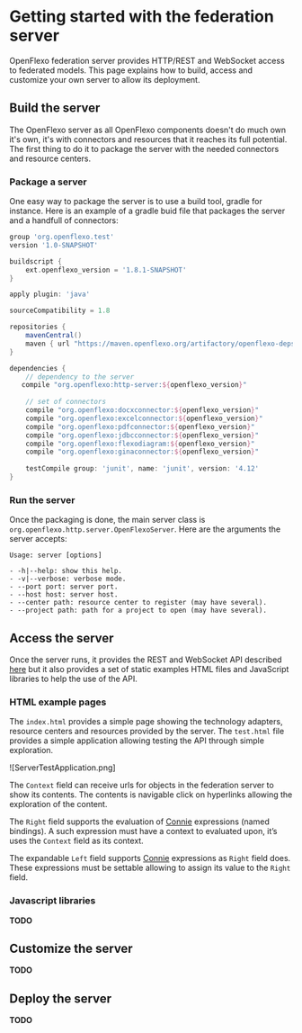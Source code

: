 # Getting started with the federation server

OpenFlexo federation server provides HTTP/REST and WebSocket access to federated models. This page explains how to build, access and customize your own server to allow its deployment.

## Build the server

The OpenFlexo server as all OpenFlexo components doesn't do much own it's own, it's with connectors and resources that it reaches its full potential. The first thing to do it to package the server with the needed connectors and resource centers.

### Package a server

One easy way to package the server is to use a build tool, gradle for instance. Here is an example of a gradle buid file that packages the server and a handfull of connectors:

```gradle
group 'org.openflexo.test'
version '1.0-SNAPSHOT'

buildscript {
    ext.openflexo_version = '1.8.1-SNAPSHOT'
}

apply plugin: 'java'

sourceCompatibility = 1.8

repositories {
    mavenCentral()
    maven { url "https://maven.openflexo.org/artifactory/openflexo-deps/" }
}

dependencies {
    // dependency to the server
   compile "org.openflexo:http-server:${openflexo_version}"
 
    // set of connectors
    compile "org.openflexo:docxconnector:${openflexo_version}"
    compile "org.openflexo:excelconnector:${openflexo_version}"
    compile "org.openflexo:pdfconnector:${openflexo_version}"
    compile "org.openflexo:jdbcconnector:${openflexo_version}"
    compile "org.openflexo:flexodiagram:${openflexo_version}"
    compile "org.openflexo:ginaconnector:${openflexo_version}"
 
    testCompile group: 'junit', name: 'junit', version: '4.12'
}
```

### Run the server

Once the packaging is done, the main server class is `org.openflexo.http.server.OpenFlexoServer`. Here are the arguments the server accepts:

```
Usage: server [options]

- -h|--help: show this help.
- -v|--verbose: verbose mode.
- --port port: server port.
- --host host: server host.
- --center path: resource center to register (may have several).
- --project path: path for a project to open (may have several).
```

## Access the server

Once the server runs, it provides the REST and WebSocket API described [here][1] but it also provides a set of static examples HTML files and JavaScript libraries to help the use of the API.
 
### HTML example pages

The `index.html` provides a simple page showing the technology adapters, resource centers and resources provided by the server. The `test.html` file provides a simple application allowing testing the API through simple exploration.  

![ServerTestApplication.png]

The `Context` field can receive urls for objects in the federation server to show its contents. The contents is navigable click on hyperlinks allowing the exploration of the content.

The `Right` field supports the evaluation of [Connie][2] expressions (named bindings). A such expression must have a context to evaluated upon, it’s uses the `Context` field as its context.

The expandable `Left` field supports [Connie][3] expressions as `Right` field does. These expressions must be settable allowing to assign its value to the `Right` field. 

### Javascript libraries

**TODO**

## Customize the server

**TODO**

## Deploy the server

**TODO**

[1]:	API.md
[2]:	https://connie.openflexo.org/
[3]:	https://connie.openflexo.org/

[image-1]:	ServerTestApplication.png "Test Application"
